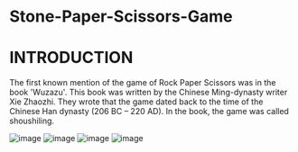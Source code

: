 # Stone-Paper-Scissors-Game
# INTRODUCTION
The first known mention of the game of Rock Paper Scissors was in the book 'Wuzazu'. This book was written by the Chinese Ming-dynasty writer Xie Zhaozhi. They wrote that the game dated back to the time of the Chinese Han dynasty (206 BC – 220 AD). In the book, the game was called shoushiling.


![image](https://user-images.githubusercontent.com/52343042/174401591-da87e5d1-2a3a-426c-8d52-aa71da18fa99.png)
![image](https://user-images.githubusercontent.com/52343042/174403106-b93c9010-793d-4aed-833a-4740a442a428.png)
![image](https://user-images.githubusercontent.com/52343042/174403182-2076ddcd-9ee0-4721-9716-1a90d67b58b0.png)
![image](https://user-images.githubusercontent.com/52343042/174403384-21d2d380-5b1e-4e58-a997-08f718d02f39.png)
